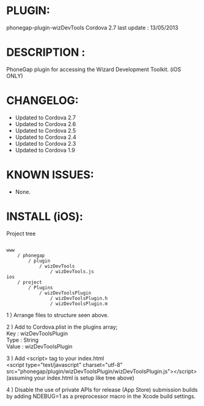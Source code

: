 # PLUGIN: 

phonegap-plugin-wizDevTools
Cordova 2.7
last update : 13/05/2013


# DESCRIPTION :

PhoneGap plugin for accessing the Wizard Development Toolkit. (iOS ONLY)


# CHANGELOG: 
- Updated to Cordova 2.7
- Updated to Cordova 2.6
- Updated to Cordova 2.5
- Updated to Cordova 2.4
- Updated to Cordova 2.3
- Updated to Cordova 1.9


# KNOWN ISSUES:
- None.


# INSTALL (iOS): #

Project tree<br />

<pre><code>
www
	/ phonegap
		/ plugin
			/ wizDevTools
				/ wizDevTools.js
ios
	/ project
		/ Plugins
			/ wizDevToolsPlugin
				/ wizDevToolsPlugin.h
				/ wizDevToolsPlugin.m
</code></pre>



1 ) Arrange files to structure seen above.


2 ) Add to Cordova.plist in the plugins array;<br />
Key : wizDevToolsPlugin<br />
Type : String<br />
Value : wizDevToolsPlugin<br />


3 ) Add \<script\> tag to your index.html<br />
\<script type="text/javascript" charset="utf-8" src="phonegap/plugin/wizDevToolsPlugin/wizDevToolsPlugin.js"\>\</script\><br />
(assuming your index.html is setup like tree above)

4 ) Disable the use of private APIs for release (App Store) submission builds by adding NDEBUG=1 as a preprocessor macro in the Xcode build settings.

